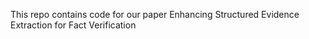 This repo contains code for our paper Enhancing Structured Evidence Extraction for Fact Verification
